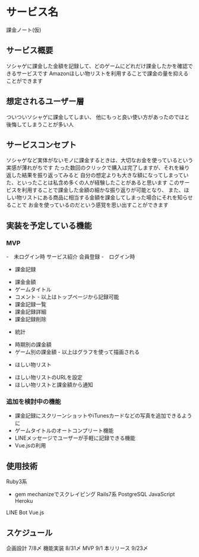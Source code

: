 # サービス名
課金ノート(仮)

## サービス概要
ソシャゲに課金した金額を記録して、どのゲームにどれだけ課金したかを確認できるサービスです
Amazonほしい物リストを利用することで課金の量を抑えることができます

## 想定されるユーザー層
ついついソシャゲに課金してしまい、
他にもっと良い使い方があったのではと後悔してしまうことが多い人

## サービスコンセプト
ソシャゲなど実体がないモノに課金するときは、大切なお金を使っているという実感が薄れがちです
たった数回のクリックで購入は完了しますが、それを繰り返した結果を振り返ってみると
自分の想定よりも大きな額になってしまっていた、といったことは私含め多くの人が経験したことがあると思います
このサービスを利用することで課金した金額の細かな振り返りが可能となり、
また、ほしい物リストにある商品に相当する金額を課金してしまった場合にそれを知らせることで
お金を使っているのだという感覚を思い出すことができます

## 実装を予定している機能
### MVP
-　未ログイン時
  サービス紹介
  会員登録
-　ログイン時
  - 課金記録
   * 課金金額
   * ゲームタイトル
   * コメント
    - 以上はトップページから記録可能
   * 課金記録一覧
   * 課金記録詳細
   * 課金記録削除

  - 統計
   * 時期別の課金額
   * ゲーム別の課金額
    - 以上はグラフを使って描画される

  - ほしい物リスト
   * ほしい物リストのURLを設定
   * ほしい物リストと課金額から通知

### 追加を検討中の機能
* 課金記録にスクリーンショットやiTunesカードなどの写真を追加できるように
* ゲームタイトルのオートコンプリート機能
* LINEメッセージでユーザーが手軽に記録できる機能
* Vue.jsの利用


## 使用技術

Ruby3系
 - gem mechanizeでスクレイピング
Rails7系
PostgreSQL
JavaScript
Heroku

LINE Bot
Vue.js

## スケジュール
企画設計   7/8〆
機能実装   8/31〆
MVP       9/1
本リリース  9/23〆